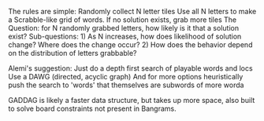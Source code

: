 The rules are simple:
    Randomly collect N letter tiles
    Use all N letters to make a Scrabble-like grid of words.
    If no solution exists, grab more tiles
The Question: for N randomly grabbed letters, how likely is it that a solution exist?
Sub-questions: 
    1) As N increases, how does likelihood of solution change? Where does the change occur?
    2) How does the behavior depend on the distribution of letters grabbable?

Alemi's suggestion:
    Just do a depth first search of playable words and locs
    Use a DAWG (directed, acyclic graph)
    And for more options heuristically push the search to 'words' that themselves are subwords of more worda
    
GADDAG is likely a faster data structure, but takes up more space, also built to solve board constraints not present in Bangrams.
